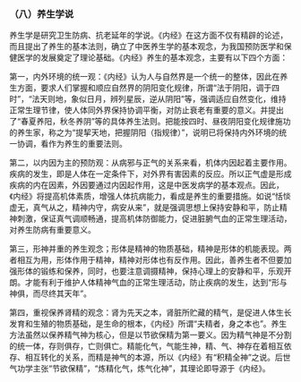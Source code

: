 ### （八）养生学说

养生学是研究卫生防病、抗老延年的学说。《内经》在这方面不仅有精辟的论述，而且提出了养生的基本法则，确立了中医养生学的基本观念，为我国预防医学和保健医学的发展奠定了理论基础。《内经》养生的基本观念，主要有以下四个方面：

第一，内外环境的统一观：《内经》认为人与自然界是一个统一的整体，因此在养生方面，要求人们掌握和顺应自然界的阴阳变化规律，所谓“法于阴阳，调于四时”，“法天则地，象似日月，辨列星辰，逆从阴阳”等，强调适应自然变化，维持正常生理节律，使人体同外界保持协调平衡，对防止衰老有重要的意义。并提出了“春夏养阳，秋冬养阴”等的具体养生法则。把能按四时、昼夜阴阳变化规律施功的养生家，称之为“提挈天地，把握阴阳（指规律）”，说明已将保持内外环境的统一协调，看作为养生的重要法则。

第二，以内因为主的预防观：从病邪与正气的关系来看，机体内因起着主要作用。疾病的发生，即是人体在一定条件下，对外界有害因素的反应。所以正气虚是形成疾病的内在因素，外因要通过内因起作用，这是中医发病学的基本观点。因此，《内经》将提高机体素质，增强人体抗病能力，看成是养生的重要措施。如说“恬惔虚无，真气从之，精神内守，病安从来”，就是强调思想上保持安静和平，防止精神刺激，保证真气调顺畅通，提高机体防御能力，促进脏腑气血的正常生理活动，对养生防病有重要意义。

第三，形神并重的养生观念；形体是精神的物质基础，精神是形体的机能表现。两者相互为用，形体作用于精神，精神对形体也有反作用。因此，善养生者不但要加强形体的锻练和保养，同时，也要注意调摄精神，保持心理上的安静和平，乐观开朗。才能有利于维护人体精神气血的正常生理活动，防止疾病的发生，达到“形与神俱，而尽终其天年”。

第四，重视保养肾精的观念：肾为先天之本，肾脏所贮藏的精气，是促进人体生长发育和生殖的物质基础，是生命的根本，《内经》所谓“夫精者，身之本也”。养生方法虽然以保养精气神为核心，但是以节欲保精为第一要义。因为精气神是不分割的统一体，存则俱存，亡则俱亡。精能化气，气能生神，精、气、神存在着相互依存、相互转化的关系，而精是神气的本源，所以《内经》有“积精全神”之说。后世气功学主张“节欲保精”，“炼精化气，炼气化神”，其理论即导源于《内经》。


